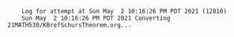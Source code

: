         Log for attempt at Sun May  2 10:16:26 PM PDT 2021 (12810)
        Sun May  2 10:16:26 PM PDT 2021 Converting 21MATH530/KBrefSchursTheorem.org...

